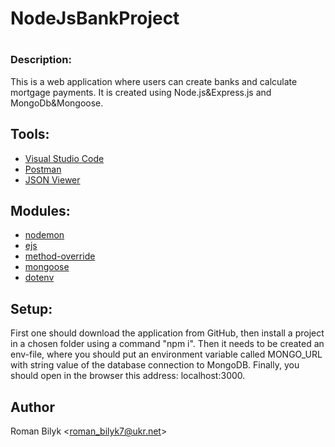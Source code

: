 # NodeJsBankProject
# 

### Description:
This is a web application where users can create banks and calculate mortgage
payments. It is created using Node.js&Express.js and MongoDb&Mongoose.

## Tools:
- [Visual Studio Code](https://code.visualstudio.com)
- [Postman](https://www.postman.com)
- [JSON Viewer](https://chrome.google.com/webstore/detail/json-viewer/gbmdgpbipfallnflgajpaliibnhdgobh?hl=ru)


## Modules:
- [nodemon](https://www.npmjs.com/package/nodemon)
- [ejs](https://www.npmjs.com/package/ejs)
- [method-override](https://www.npmjs.com/package/method-override)
- [mongoose](https://www.npmjs.com/package/mongoose)
- [dotenv](https://www.npmjs.com/package/dotenv)

## Setup:
First one should download the application from GitHub, then install a project in a chosen folder using a command "npm i". Then it needs to be created an env-file, where you should put an environment variable called MONGO_URL with string value of the database connection to MongoDB. Finally, you should open in the browser this address: localhost:3000. 


## Author
Roman Bilyk
<<roman_bilyk7@ukr.net>>


